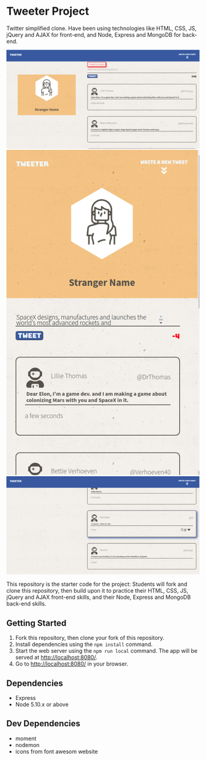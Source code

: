 # Tweeter Project

Twitter simplified clone. Have been using technologies like HTML, CSS, JS, jQuery and AJAX for front-end, and Node, Express and MongoDB for back-end.

!["Top of the page"](https://github.com/DenysPyshniuk/tweeter/blob/master/public/images/home.png?raw=true)
!["Top of the mobile page"](https://github.com/DenysPyshniuk/tweeter/blob/master/public/images/homeMobile.png?raw=true)
!["Tweets"](https://github.com/DenysPyshniuk/tweeter/blob/master/public/images/tweets.png?raw=true)


This repository is the starter code for the project: Students will fork and clone this repository, then build upon it to practice their HTML, CSS, JS, jQuery and AJAX front-end skills, and their Node, Express and MongoDB back-end skills.

## Getting Started

1. Fork this repository, then clone your fork of this repository.
2. Install dependencies using the `npm install` command.
3. Start the web server using the `npm run local` command. The app will be served at <http://localhost:8080/>.
4. Go to <http://localhost:8080/> in your browser.

## Dependencies

- Express
- Node 5.10.x or above

## Dev Dependencies

- moment
- nodemon
- icons from font awesom website
